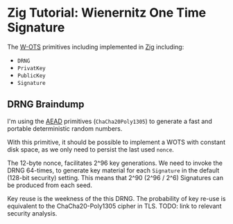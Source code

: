 Zig Tutorial: Wienernitz One Time Signature
===========================================

The [W-OTS](https://medium.com/asecuritysite-when-bob-met-alice/w-otss-the-problem-sleepwalking-into-a-broken-world-of-trust-7a6e027d1d9f) primitives
including implemented in [Zig](https://ziglang.org) including:

- `DRNG`
- `PrivatKey`
- `PublicKey`
- `Signature`

DRNG Braindump
--------------

I'm using the [AEAD](https://en.wikipedia.org/wiki/Authenticated_encryption) primitives
(`ChaCha20Poly1305`) to generate a fast and portable deterministic random numbers.

With this primitive, it should be possible to implement a WOTS with constant disk space,
as we only need to persist the last used `nonce`.

The 12-byte nonce, facilitates 2^96 key generations. We need to invoke the DRNG 64-times,
to generate key material for each `Signature` in the default (128-bit security) setting.
This means that 2^90 (2^96 / 2^6) Signatures can be produced from each seed.

Key reuse is the weekness of the this DRNG. The probability of key re-use is equivalent to
the ChaCha20-Poly1305 cipher in TLS.
TODO: link to relevant security analysis.
